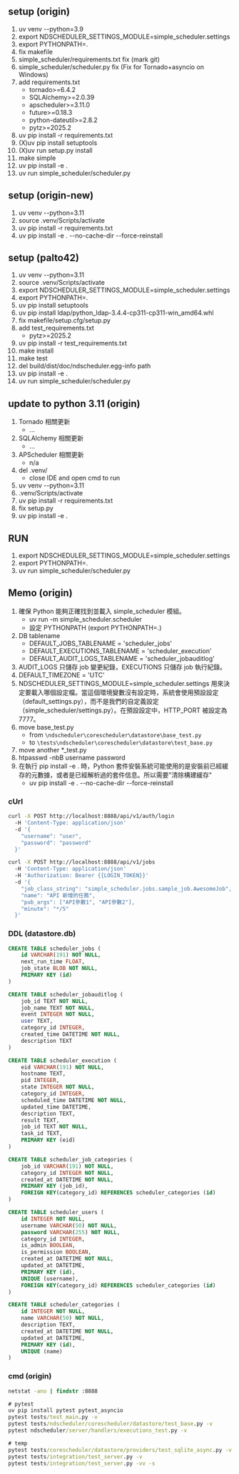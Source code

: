 
## setup (origin)

1. uv venv --python=3.9
2. export NDSCHEDULER_SETTINGS_MODULE=simple_scheduler.settings
3. export PYTHONPATH=.
4. fix makefile
5. simple_scheduler/requirements.txt fix (mark git)
6. simple_scheduler/scheduler.py fix (Fix for Tornado+asyncio on Windows)
7. add requirements.txt
   - tornado>=6.4.2
   - SQLAlchemy>=2.0.39
   - apscheduler>=3.11.0
   - future>=0.18.3
   - python-dateutil>=2.8.2
   - pytz>=2025.2
8. uv pip install -r requirements.txt
9. (X)uv pip install setuptools
10. (X)uv run setup.py install
11. make simple
12. uv pip install -e .
13. uv run simple_scheduler/scheduler.py

## setup (origin-new)

1. uv venv --python=3.11
2. source .venv/Scripts/activate
3. uv pip install -r requirements.txt
4. uv pip install -e . --no-cache-dir --force-reinstall

## setup (palto42)

1. uv venv --python=3.11
2. source .venv/Scripts/activate
3. export NDSCHEDULER_SETTINGS_MODULE=simple_scheduler.settings
4. export PYTHONPATH=.
5. uv pip install setuptools
6. uv pip install ldap/python_ldap-3.4.4-cp311-cp311-win_amd64.whl
7. fix makefile/setup.cfg/setup.py
8. add test_requirements.txt
   - pytz>=2025.2
9. uv pip install -r test_requirements.txt
10. make install
11. make test
12. del build/dist/doc/ndscheduler.egg-info path
13. uv pip install -e .
14. uv run simple_scheduler/scheduler.py

## update to python 3.11 (origin)

1. Tornado 相關更新
    - ...
2. SQLAlchemy 相關更新
    - ...
3. APScheduler 相關更新
    - n/a
4. del .venv/
    - close IDE and open cmd to run
5. uv venv --python=3.11
6. .venv/Scripts/activate
7. uv pip install -r requirements.txt
8. fix setup.py
9. uv pip install -e .

## RUN

1. export NDSCHEDULER_SETTINGS_MODULE=simple_scheduler.settings
2. export PYTHONPATH=.
3. uv run simple_scheduler/scheduler.py

## Memo (origin)

1. 確保 Python 能夠正確找到並載入 simple_scheduler 模組。
    - uv run -m simple_scheduler.scheduler
    - 設定 PYTHONPATH (export PYTHONPATH=.)
2. DB tablename
   - DEFAULT_JOBS_TABLENAME = 'scheduler_jobs'
   - DEFAULT_EXECUTIONS_TABLENAME = 'scheduler_execution'
   - DEFAULT_AUDIT_LOGS_TABLENAME = 'scheduler_jobauditlog'
3. AUDIT_LOGS 只儲存 job 變更紀錄，EXECUTIONS 只儲存 job 執行紀錄。
4. DEFAULT_TIMEZONE = 'UTC'
5. NDSCHEDULER_SETTINGS_MODULE=simple_scheduler.settings 用來決定要載入哪個設定檔。當這個環境變數沒有設定時，系統會使用預設設定（default_settings.py），而不是我們的自定義設定（simple_scheduler/settings.py）。在預設設定中，HTTP_PORT 被設定為 7777。
6. move base_test.py
    - from `\ndscheduler\corescheduler\datastore\base_test.py`
    - to `\tests\ndscheduler\corescheduler\datastore\test_base.py`
7. move another *_test.py
8. htpasswd -nbB username password
9. 在執行 pip install -e . 時，Python 套件安裝系統可能使用的是安裝前已經緩存的元數據，或者是已經解析過的套件信息。所以需要"清除構建緩存"
    - uv pip install -e . --no-cache-dir --force-reinstall

### cUrl

```bash
curl -X POST http://localhost:8888/api/v1/auth/login 
  -H 'Content-Type: application/json' 
  -d '{
    "username": "user",
    "password": "password"
  }'

curl -X POST http://localhost:8888/api/v1/jobs 
  -H 'Content-Type: application/json' 
  -H 'Authorization: Bearer {{LOGIN_TOKEN}}' 
  -d '{
    "job_class_string": "simple_scheduler.jobs.sample_job.AwesomeJob",
    "name": "API 新增的任務",
    "pub_args": ["API參數1", "API參數2"],
    "minute": "*/5"
  }'
```

### DDL (datastore.db)

```SQL
CREATE TABLE scheduler_jobs (
    id VARCHAR(191) NOT NULL, 
    next_run_time FLOAT, 
    job_state BLOB NOT NULL, 
    PRIMARY KEY (id)
)

CREATE TABLE scheduler_jobauditlog (
    job_id TEXT NOT NULL, 
    job_name TEXT NOT NULL, 
    event INTEGER NOT NULL, 
    user TEXT,
    category_id INTEGER,
    created_time DATETIME NOT NULL, 
    description TEXT
)

CREATE TABLE scheduler_execution (
    eid VARCHAR(191) NOT NULL, 
    hostname TEXT, 
    pid INTEGER, 
    state INTEGER NOT NULL,
    category_id INTEGER, 
    scheduled_time DATETIME NOT NULL, 
    updated_time DATETIME, 
    description TEXT, 
    result TEXT, 
    job_id TEXT NOT NULL, 
    task_id TEXT, 
    PRIMARY KEY (eid)
)

CREATE TABLE scheduler_job_categories (
    job_id VARCHAR(191) NOT NULL, 
    category_id INTEGER NOT NULL, 
    created_at DATETIME NOT NULL, 
    PRIMARY KEY (job_id), 
    FOREIGN KEY(category_id) REFERENCES scheduler_categories (id)
)

CREATE TABLE scheduler_users (
    id INTEGER NOT NULL, 
    username VARCHAR(50) NOT NULL, 
    password VARCHAR(255) NOT NULL, 
    category_id INTEGER, 
    is_admin BOOLEAN, 
    is_permission BOOLEAN, 
    created_at DATETIME NOT NULL, 
    updated_at DATETIME, 
    PRIMARY KEY (id), 
    UNIQUE (username), 
    FOREIGN KEY(category_id) REFERENCES scheduler_categories (id)
)

CREATE TABLE scheduler_categories (
    id INTEGER NOT NULL, 
    name VARCHAR(50) NOT NULL, 
    description TEXT, 
    created_at DATETIME NOT NULL, 
    updated_at DATETIME, 
    PRIMARY KEY (id), 
    UNIQUE (name)
)
```

### cmd (origin)

```cmd
netstat -ano | findstr :8888

# pytest
uv pip install pytest pytest_asyncio
pytest tests/test_main.py -v
pytest tests/ndscheduler/corescheduler/datastore/test_base.py -v
pytest ndscheduler/server/handlers/executions_test.py -v

# temp
pytest tests/corescheduler/datastore/providers/test_sqlite_async.py -v
pytest tests/integration/test_server.py -v
pytest tests/integration/test_server.py -vv -s
```
